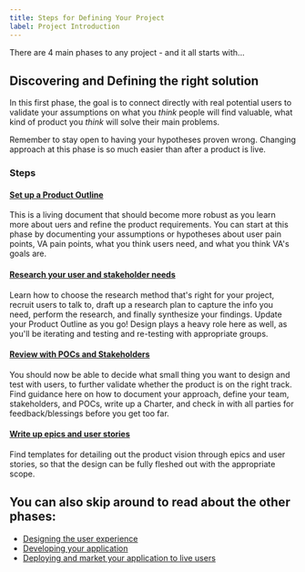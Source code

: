 ```yaml
---
title: Steps for Defining Your Project
label: Project Introduction
---
```


There are 4 main phases to any project - and it all starts with...

## Discovering and Defining the right solution
In this first phase, the goal is to connect directly with real potential users to validate your assumptions on what you *think* people will find valuable, what kind of product you *think* will solve their main problems.

Remember to stay open to having your hypotheses proven wrong. Changing approach at this phase is so much easier than after a product is live.

### Steps

#### [Set up a Product Outline](/docs/resources/templates/product-outline)

This is a living document that should become more robust as you learn more about uers and refine the product requirements. You can start at this phase by documenting your assumptions or hypotheses about user pain points, VA pain points, what you think users need, and what you think VA's goals are.

#### [Research your user and stakeholder needs](./understanding-user-needs)

Learn how to choose the research method that's right for your project, recruit users to talk to, draft up a research plan to capture the info you need, perform the research, and finally synthesize your findings. Update your Product Outline as you go! Design plays a heavy role here as well, as you'll be iterating and testing and re-testing with appropriate groups.

#### [Review with POCs and Stakeholders](./)

You should now be able to decide what small thing you want to design and test with users, to further validate whether the product is on the right track. Find guidance here on how to document your approach, define your team, stakeholders, and POCs, write up a Charter, and check in with all parties for feedback/blessings before you get too far.

#### [Write up epics and user stories](./)

Find templates for detailing out the product vision through epics and user stories, so that the design can be fully fleshed out with the appropriate scope.

## You can also skip around to read about the other phases:
- [Designing the user experience](../design-process/design-process.html)
- [Developing your application](../development-process/getting-started.html)
- [Deploying and market your application to live users](../?)
